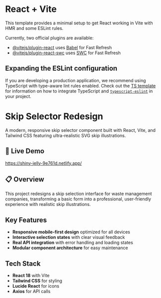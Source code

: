 # React + Vite

This template provides a minimal setup to get React working in Vite with HMR and some ESLint rules.

Currently, two official plugins are available:

- [@vitejs/plugin-react](https://github.com/vitejs/vite-plugin-react/blob/main/packages/plugin-react) uses [Babel](https://babeljs.io/) for Fast Refresh
- [@vitejs/plugin-react-swc](https://github.com/vitejs/vite-plugin-react/blob/main/packages/plugin-react-swc) uses [SWC](https://swc.rs/) for Fast Refresh

## Expanding the ESLint configuration

If you are developing a production application, we recommend using TypeScript with type-aware lint rules enabled. Check out the [TS template](https://github.com/vitejs/vite/tree/main/packages/create-vite/template-react-ts) for information on how to integrate TypeScript and [`typescript-eslint`](https://typescript-eslint.io) in your project.

# Skip Selector Redesign

A modern, responsive skip selector component built with React, Vite, and Tailwind CSS featuring ultra-realistic SVG skip illustrations.

## 🚀 Live Demo
https://shiny-jelly-9e761d.netlify.app/

## 📋 Overview

This project redesigns a skip selection interface for waste management companies, transforming a basic form into a professional, user-friendly experience with realistic skip illustrations.

## Key Features
- **Responsive mobile-first design** optimized for all devices
- **Interactive selection states** with clear visual feedback
- **Real API integration** with error handling and loading states
- **Modular component architecture** for easy maintenance

## Tech Stack

- **React 18** with Vite
- **Tailwind CSS** for styling
- **Lucide React** for icons
- **Axios** for API calls
